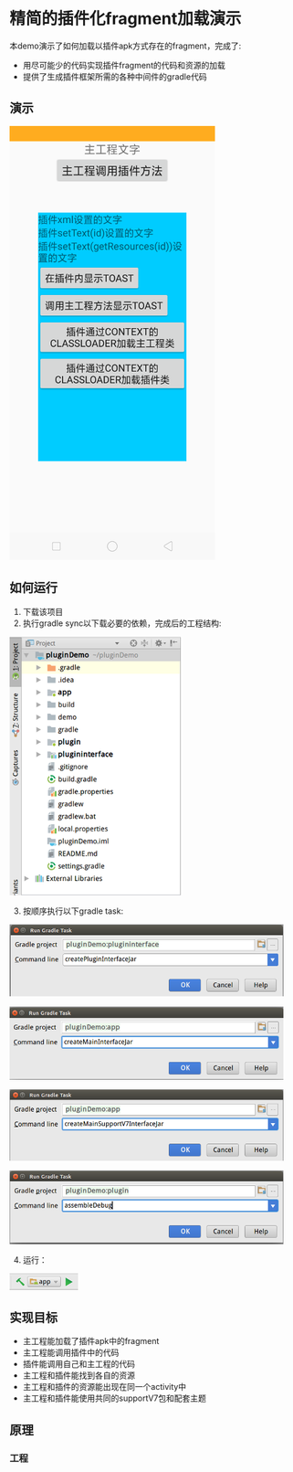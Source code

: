# 精简的插件化fragment加载演示
本demo演示了如何加载以插件apk方式存在的fragment，完成了:
- 用尽可能少的代码实现插件fragment的代码和资源的加载
- 提供了生成插件框架所需的各种中间件的gradle代码

## 演示
![](./demo/demo.png)

## 如何运行
1. 下载该项目
2. 执行gradle sync以下载必要的依赖，完成后的工程结构:

![](./demo/project_structure.png)

3. 按顺序执行以下gradle task:

![](./demo/task_createPluginInterface.png)　　

![](./demo/task_createMainInterfaceJar.png)

![](./demo/task_createMainSupportV7InterfaceJar.png)

![](./demo/task_plugin_assembleDebug.png)

4. 运行：

![](./demo/run.png)

## 实现目标
- 主工程能加载了插件apk中的fragment
- 主工程能调用插件中的代码
- 插件能调用自己和主工程的代码
- 主工程和插件能找到各自的资源
- 主工程和插件的资源能出现在同一个activity中
- 主工程和插件能使用共同的supportV7包和配套主题

## 原理
### 工程
